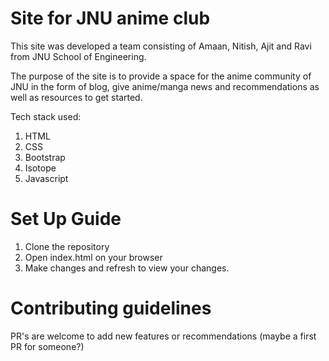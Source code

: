 #  Site for JNU anime club

This site was developed a team consisting of Amaan, Nitish, Ajit and Ravi from JNU School of Engineering. 

The purpose of the site is to provide a space for the anime community of JNU in the form of blog, give anime/manga news and recommendations as well as resources to get started. 

Tech stack used: 

1. HTML
2. CSS
3. Bootstrap
4. Isotope
5. Javascript

# Set Up Guide

1. Clone the repository 
2. Open index.html on your browser
3. Make changes and refresh to view your changes.

# Contributing guidelines

PR's are welcome to add new features or recommendations (maybe a first PR for someone?)
